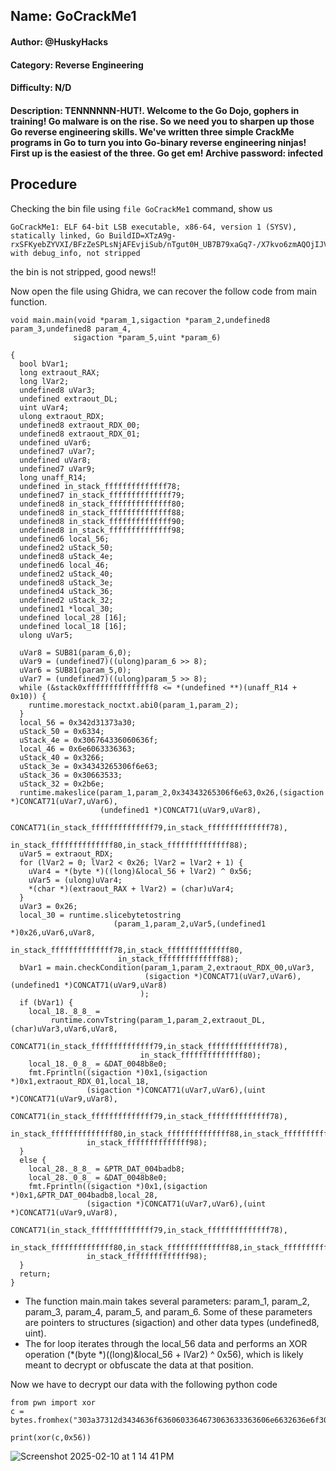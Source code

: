 ## Name: GoCrackMe1
#### Author: @HuskyHacks
#### Category: Reverse Engineering 
#### Difficulty: N/D
#### Description: TENNNNNN-HUT!. Welcome to the Go Dojo, gophers in training! Go malware is on the rise. So we need you to sharpen up those Go reverse engineering skills. We've written three simple CrackMe programs in Go to turn you into Go-binary reverse engineering ninjas! First up is the easiest of the three. Go get em! Archive password: infected

## Procedure
Checking the bin file using ```file GoCrackMe1``` command, show us 
```
GoCrackMe1: ELF 64-bit LSB executable, x86-64, version 1 (SYSV), statically linked, Go BuildID=XTzA9g-rxSFKyebZYVXI/BFzZeSPLsNjAFEvjiSub/nTgut0H_UB7B79xaGq7-/X7kvo6zmAQOjIJV9zPwd, with debug_info, not stripped
```
the bin is not stripped, good news!!

Now open the file using Ghidra, we can recover the follow code from main function.

```
void main.main(void *param_1,sigaction *param_2,undefined8 param_3,undefined8 param_4,
              sigaction *param_5,uint *param_6)

{
  bool bVar1;
  long extraout_RAX;
  long lVar2;
  undefined8 uVar3;
  undefined extraout_DL;
  uint uVar4;
  ulong extraout_RDX;
  undefined8 extraout_RDX_00;
  undefined8 extraout_RDX_01;
  undefined uVar6;
  undefined7 uVar7;
  undefined uVar8;
  undefined7 uVar9;
  long unaff_R14;
  undefined in_stack_ffffffffffffff78;
  undefined7 in_stack_ffffffffffffff79;
  undefined8 in_stack_ffffffffffffff80;
  undefined8 in_stack_ffffffffffffff88;
  undefined8 in_stack_ffffffffffffff90;
  undefined8 in_stack_ffffffffffffff98;
  undefined6 local_56;
  undefined2 uStack_50;
  undefined8 uStack_4e;
  undefined6 local_46;
  undefined2 uStack_40;
  undefined8 uStack_3e;
  undefined4 uStack_36;
  undefined2 uStack_32;
  undefined1 *local_30;
  undefined local_28 [16];
  undefined local_18 [16];
  ulong uVar5;
  
  uVar8 = SUB81(param_6,0);
  uVar9 = (undefined7)((ulong)param_6 >> 8);
  uVar6 = SUB81(param_5,0);
  uVar7 = (undefined7)((ulong)param_5 >> 8);
  while (&stack0xfffffffffffffff8 <= *(undefined **)(unaff_R14 + 0x10)) {
    runtime.morestack_noctxt.abi0(param_1,param_2);
  }
  local_56 = 0x342d31373a30;
  uStack_50 = 0x6334;
  uStack_4e = 0x306764336060636f;
  local_46 = 0x6e6063336363;
  uStack_40 = 0x3266;
  uStack_3e = 0x34343265306f6e63;
  uStack_36 = 0x30663533;
  uStack_32 = 0x2b6e;
  runtime.makeslice(param_1,param_2,0x34343265306f6e63,0x26,(sigaction *)CONCAT71(uVar7,uVar6),
                    (undefined1 *)CONCAT71(uVar9,uVar8),
                    CONCAT71(in_stack_ffffffffffffff79,in_stack_ffffffffffffff78),
                    in_stack_ffffffffffffff80,in_stack_ffffffffffffff88);
  uVar5 = extraout_RDX;
  for (lVar2 = 0; lVar2 < 0x26; lVar2 = lVar2 + 1) {
    uVar4 = *(byte *)((long)&local_56 + lVar2) ^ 0x56;
    uVar5 = (ulong)uVar4;
    *(char *)(extraout_RAX + lVar2) = (char)uVar4;
  }
  uVar3 = 0x26;
  local_30 = runtime.slicebytetostring
                       (param_1,param_2,uVar5,(undefined1 *)0x26,uVar6,uVar8,
                        in_stack_ffffffffffffff78,in_stack_ffffffffffffff80,
                        in_stack_ffffffffffffff88);
  bVar1 = main.checkCondition(param_1,param_2,extraout_RDX_00,uVar3,
                              (sigaction *)CONCAT71(uVar7,uVar6),(undefined1 *)CONCAT71(uVar9,uVar8)
                             );
  if (bVar1) {
    local_18._8_8_ =
         runtime.convTstring(param_1,param_2,extraout_DL,(char)uVar3,uVar6,uVar8,
                             CONCAT71(in_stack_ffffffffffffff79,in_stack_ffffffffffffff78),
                             in_stack_ffffffffffffff80);
    local_18._0_8_ = &DAT_0048b8e0;
    fmt.Fprintln((sigaction *)0x1,(sigaction *)0x1,extraout_RDX_01,local_18,
                 (sigaction *)CONCAT71(uVar7,uVar6),(uint *)CONCAT71(uVar9,uVar8),
                 CONCAT71(in_stack_ffffffffffffff79,in_stack_ffffffffffffff78),
                 in_stack_ffffffffffffff80,in_stack_ffffffffffffff88,in_stack_ffffffffffffff90,
                 in_stack_ffffffffffffff98);
  }
  else {
    local_28._8_8_ = &PTR_DAT_004badb8;
    local_28._0_8_ = &DAT_0048b8e0;
    fmt.Fprintln((sigaction *)0x1,(sigaction *)0x1,&PTR_DAT_004badb8,local_28,
                 (sigaction *)CONCAT71(uVar7,uVar6),(uint *)CONCAT71(uVar9,uVar8),
                 CONCAT71(in_stack_ffffffffffffff79,in_stack_ffffffffffffff78),
                 in_stack_ffffffffffffff80,in_stack_ffffffffffffff88,in_stack_ffffffffffffff90,
                 in_stack_ffffffffffffff98);
  }
  return;
}
```
* The function main.main takes several parameters: param_1, param_2, param_3, param_4, param_5, and param_6. Some of these parameters are pointers to structures (sigaction) and other data types (undefined8, uint).
* The for loop iterates through the local_56 data and performs an XOR operation (*(byte *)((long)&local_56 + lVar2) ^ 0x56), which is likely meant to decrypt or obfuscate the data at that position.

Now we have to decrypt our data with the following python code
```
from pwn import xor
c = bytes.fromhex("303a37312d3434636f6360603364673063633363606e6632636e6f3065323434333566306e2b")

print(xor(c,0x56))
```

![Screenshot 2025-02-10 at 1 14 41 PM](https://github.com/user-attachments/assets/56484bce-cbbd-4e2e-a922-13f920fae97a)



